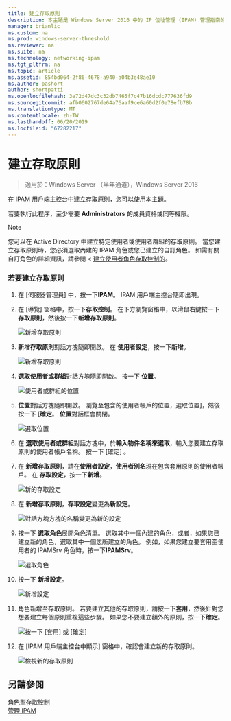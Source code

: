 ```yaml
---
title: 建立存取原則
description: 本主題是 Windows Server 2016 中的 IP 位址管理 (IPAM) 管理指南的一部分。
manager: brianlic
ms.custom: na
ms.prod: windows-server-threshold
ms.reviewer: na
ms.suite: na
ms.technology: networking-ipam
ms.tgt_pltfrm: na
ms.topic: article
ms.assetid: 854bd064-2f86-4678-a940-a04b3e48ae10
ms.author: pashort
author: shortpatti
ms.openlocfilehash: 3e72d47dc3c32db7465f7c47b16dcdc777636fd9
ms.sourcegitcommit: afb0602767de64a76aaf9ce6a60d2f0e78efb78b
ms.translationtype: MT
ms.contentlocale: zh-TW
ms.lasthandoff: 06/20/2019
ms.locfileid: "67282217"
---
```

# <a name="create-an-access-policy"></a>建立存取原則

>適用於：Windows Server （半年通道），Windows Server 2016

在 IPAM 用戶端主控台中建立存取原則，您可以使用本主題。  
  
若要執行此程序，至少需要 **Administrators** 的成員資格或同等權限。  
  
> [!NOTE]  
> 您可以在 Active Directory 中建立特定使用者或使用者群組的存取原則。 當您建立存取原則時，您必須選取內建的 IPAM 角色或您已建立的自訂角色。 如需有關自訂角色的詳細資訊，請參閱 <<c0> [ 建立使用者角色存取控制的](../../technologies/ipam/Create-a-User-Role-for-Access-Control.md)。  
  
### <a name="to-create-an-access-policy"></a>若要建立存取原則  
  
1.  在 [伺服器管理員] 中，按一下**IPAM**。 IPAM 用戶端主控台隨即出現。  
  
2.  在 [導覽] 窗格中，按一下**存取控制**。 在下方瀏覽窗格中，以滑鼠右鍵按一下**存取原則**，然後按一下**新增存取原則**。  
  
    ![新增存取原則](../../media/Create-an-Access-Policy/ipam_CreateAP_01.jpg)  
  
3.  **新增存取原則**對話方塊隨即開啟。 在 **使用者設定**，按一下**新增**。  
  
    ![新增存取原則](../../media/Create-an-Access-Policy/ipam_CreateAP_02.jpg)  
  
4.  **選取使用者或群組**對話方塊隨即開啟。 按一下 **位置**。  
  
    ![使用者或群組的位置](../../media/Create-an-Access-Policy/ipam_CreateAP_03.jpg)  
  
5.  **位置**對話方塊隨即開啟。 瀏覽至包含的使用者帳戶的位置，選取位置]，然後按一下 [**確定**。 **位置**對話框會關閉。  
  
    ![選取位置](../../media/Create-an-Access-Policy/ipam_CreateAP_04.jpg)  
  
6.  在 **選取使用者或群組**對話方塊中，於**輸入物件名稱來選取**，輸入您要建立存取原則的使用者帳戶名稱。 按一下 [確定]  。  
  
7.  在 **新增存取原則**，請在**使用者設定**，**使用者別名**現在包含套用原則的使用者帳戶。 在 **存取設定**，按一下**新增**。  
  
    ![新的存取設定](../../media/Create-an-Access-Policy/ipam_CreateAP_05.jpg)  
  
8.  在 **新增存取原則**，**存取設定**變更為**新設定**。  
  
    ![對話方塊方塊的名稱變更為新的設定](../../media/Create-an-Access-Policy/ipam_CreateAP_06.jpg)  
  
9. 按一下 **選取角色**展開角色清單。 選取其中一個內建的角色，或者，如果您已建立新的角色，選取其中一個您所建立的角色。 例如，如果您建立要套用至使用者的 IPAMSrv 角色時，按一下**IPAMSrv**。  
  
    ![選取角色](../../media/Create-an-Access-Policy/ipam_CreateAP_07.jpg)  
  
10. 按一下 **新增設定**。  
  
    ![新增設定](../../media/Create-an-Access-Policy/ipam_CreateAP_08.jpg)  
  
11. 角色新增至存取原則。 若要建立其他的存取原則，請按一下**套用**，然後針對您想要建立每個原則重複這些步驟。 如果您不要建立額外的原則，按一下**確定**。  
  
    ![按一下 [套用] 或 [確定]](../../media/Create-an-Access-Policy/ipam_CreateAP_09.jpg)  
  
12. 在 [IPAM 用戶端主控台中顯示] 窗格中，確認會建立新的存取原則。  
  
    ![檢視新的存取原則](../../media/Create-an-Access-Policy/ipam_CreateAP_09a.jpg)  
  
## <a name="see-also"></a>另請參閱  
[角色型存取控制](Role-based-Access-Control.md)  
[管理 IPAM](Manage-IPAM.md)  
  


